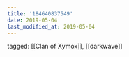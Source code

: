 ```yaml
---
title: '184640837549'
date: 2019-05-04
last_modified_at: 2019-05-04
---
```

tagged: [[Clan of Xymox]], [[darkwave]]
<iframe frameborder="0" height="1" id="ga_target" scrolling="no" style="background-color:transparent; overflow:hidden; position:absolute; top:0; left:0; z-index:9999;" width="1"></iframe>